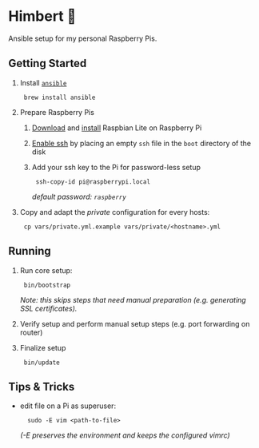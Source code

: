 # Himbert 🧸

Ansible setup for my personal Raspberry Pis.

## Getting Started

1. Install [`ansible`](https://www.ansible.com/)

        brew install ansible

1. Prepare Raspberry Pis

    1. [Download](https://www.raspberrypi.org/downloads/raspbian/) and [install](https://www.raspberrypi.org/documentation/installation/installing-images/mac.md) Raspbian Lite on Raspberry Pi

    1. [Enable ssh](https://www.raspberrypi.org/documentation/remote-access/ssh/) by placing an empty `ssh` file in the `boot` directory of the disk

    1. Add your ssh key to the Pi for password-less setup

            ssh-copy-id pi@raspberrypi.local

        *default password: `raspberry`*

1. Copy and adapt the *private* configuration for every hosts:

        cp vars/private.yml.example vars/private/<hostname>.yml

## Running

1. Run core setup:

        bin/bootstrap

    _Note: this skips steps that need manual preparation (e.g. generating SSL certificates)._

1. Verify setup and perform manual setup steps (e.g. port forwarding on router)

1. Finalize setup

        bin/update


## Tips & Tricks

- edit file on a Pi as superuser:

        sudo -E vim <path-to-file>

    _(-E preserves the environment and keeps the configured vimrc)_
